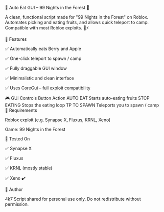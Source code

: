 🌲 Auto Eat GUI – 99 Nights in the Forest 🌙

A clean, functional script made for "99 Nights in the Forest" on Roblox.
Automates picking and eating fruits, and allows quick teleport to camp.
Compatible with most Roblox exploits. 🍎⚡

🧩 Features

✅ Automatically eats Berry and Apple

✅ One-click teleport to spawn / camp

✅ Fully draggable GUI window

✅ Minimalistic and clean interface

✅ Uses CoreGui – full exploit compatibility

🎮 GUI Controls
Button	Action
AUTO EAT	Starts auto-eating fruits
STOP EATING	Stops the eating loop
TP TO SPAWN	Teleports you to spawn / camp
📌 Requirements

Roblox exploit (e.g. Synapse X, Fluxus, KRNL, Xeno)

Game: 99 Nights in the Forest

🧪 Tested On

✅ Synapse X

✅ Fluxus

✅ KRNL (mostly stable)

✅ Xeno ✔️

👤 Author

4k7
Script shared for personal use only.
Do not redistribute without permission.
